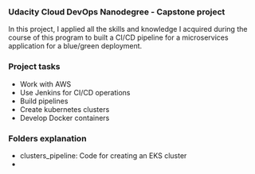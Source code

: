 ### Udacity Cloud DevOps Nanodegree - Capstone project
In this project, I applied all the skills and knowledge I acquired during the course of this program to
built a CI/CD pipeline for a microservices application for a blue/green deployment. 

### Project tasks
* Work with AWS
* Use Jenkins for CI/CD operations
* Build pipelines
* Create kubernetes clusters
* Develop Docker containers

### Folders explanation
* clusters_pipeline: Code for creating an EKS cluster
* 
